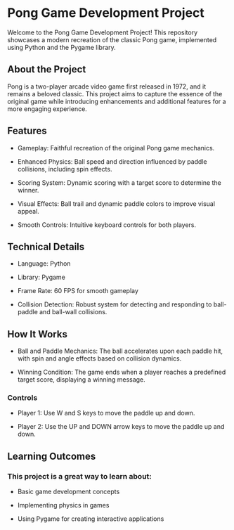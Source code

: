 # Pong Game Development Project


Welcome to the Pong Game Development Project! This repository showcases a modern recreation of the classic Pong game, implemented using Python and the Pygame library.


## About the Project


Pong is a two-player arcade video game first released in 1972, and it remains a beloved classic. This project aims to capture the essence of the original game while introducing enhancements and additional features for a more engaging experience.


## Features



- Gameplay: Faithful recreation of the original Pong game mechanics.


- Enhanced Physics: Ball speed and direction influenced by paddle collisions, including spin effects.


- Scoring System: Dynamic scoring with a target score to determine the winner.


- Visual Effects: Ball trail and dynamic paddle colors to improve visual appeal.


- Smooth Controls: Intuitive keyboard controls for both players.



## Technical Details


- Language: Python


- Library: Pygame


- Frame Rate: 60 FPS for smooth gameplay


- Collision Detection: Robust system for detecting and responding to ball-paddle and ball-wall collisions.


## How It Works


- Ball and Paddle Mechanics: The ball accelerates upon each paddle hit, with spin and angle effects based on collision dynamics.


- Winning Condition: The game ends when a player reaches a predefined target score, displaying a winning message.


### Controls


- Player 1: Use W and S keys to move the paddle up and down.


- Player 2: Use the UP and DOWN arrow keys to move the paddle up and down.


## Learning Outcomes


### This project is a great way to learn about:


- Basic game development concepts


- Implementing physics in games


- Using Pygame for creating interactive applications

